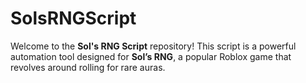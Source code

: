 # SolsRNGScript
Welcome to the **Sol's RNG Script** repository! This script is a powerful automation tool designed for **Sol’s RNG**, a popular Roblox game that revolves around rolling for rare auras.

